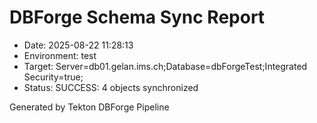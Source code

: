 # DBForge Schema Sync Report

- Date: 2025-08-22 11:28:13
- Environment: test
- Target: Server=db01.gelan.ims.ch;Database=dbForgeTest;Integrated Security=true;
- Status: SUCCESS: 4 objects synchronized

Generated by Tekton DBForge Pipeline

